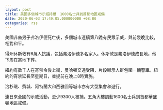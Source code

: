 ```yaml
---
layout: post
title: 美國多個城市示威持續　1600名士兵到首都地區戒備
date: 2020-06-03 17:49:05.000000000 +08:00
categories: rss
---
```


美國非裔男子弗洛伊德死亡後，多個城市連續第八晚有民眾示威，與前幾晚比較，相對和平。

得州休斯敦有6萬人抗議，包括弗洛伊德多名家人。休斯敦是弗洛伊德成長地，他下周在當地下葬。

紐約有數千人在宵禁令後上街，曼哈頓交通受阻，片段顯示人群包圍一輛警車。紐約的宵禁延長至星期日，並提前在晚上8時實施。

洛杉磯、費城、阿特蘭大和西雅圖等城市亦有大型集會和遊行。

連日來全國的示威活動，至少9300人被捕。五角大樓調動1600名士兵到首都華盛頓地區戒備。
